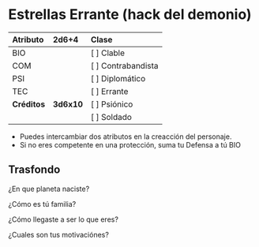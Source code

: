 Estrellas Errante (hack del demonio)
====================================
| Atributo     | 2d6+4      | Clase              |
| :----------- | :--------- | :----------------- |
| BIO          |            | [ ] Clable         |
| COM          |            | [ ] Contrabandista |
| PSI          |            | [ ] Diplomático    |
| TEC          |            | [ ] Errante        |
| **Créditos** | **3d6x10** | [ ] Psiónico       |
|              |            | [ ] Soldado        |
* Puedes intercambiar dos atributos en la creacción del personaje.
* Si no eres competente en una protección, suma tu Defensa a tú BIO

Trasfondo
---------
¿En que planeta naciste?

¿Cómo es tú familia?

¿Cómo llegaste a ser lo que eres?

¿Cuales son tus motivaciónes?
